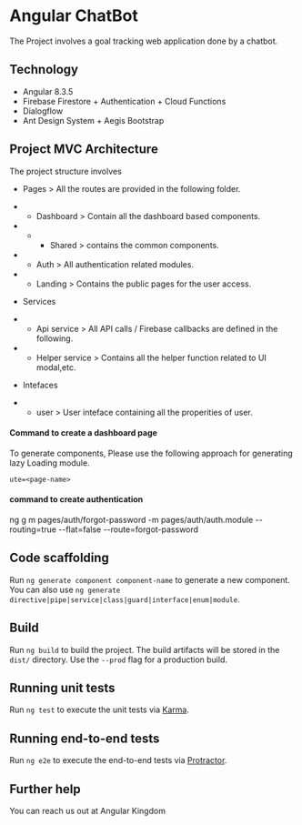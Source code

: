 # Angular ChatBot 

The Project involves a goal tracking web application done by a chatbot. 


## Technology 

- Angular 8.3.5
- Firebase Firestore + Authentication + Cloud Functions
- Dialogflow
- Ant Design System + Aegis Bootstrap 



## Project MVC Architecture 

The project structure involves 
- Pages > All the routes are provided in the following folder.
- - Dashboard > Contain all the dashboard based components. 
- - - Shared >  contains the common components. 
- - Auth > All authentication related modules.
- - Landing > Contains the public pages for the user access. 

- Services
- - Api service > All API calls / Firebase callbacks are defined in the following. 
- - Helper service > Contains all the helper function related to UI modal,etc. 

- Intefaces
- - user > User inteface containing all the properities of user. 




#### Command to create a dashboard page 


To generate components, Please use the following approach for generating lazy Loading module.
``` ng g m pages/dashboard/<page-name> -m pages/dashboard/dashboard.module --routing=true --flat=false --ro
ute=<page-name>
```

#### command to create authentication
ng g m pages/auth/forgot-password -m pages/auth/auth.module --routing=true --flat=false --route=forgot-password

## Code scaffolding

Run `ng generate component component-name` to generate a new component. You can also use `ng generate directive|pipe|service|class|guard|interface|enum|module`.

## Build

Run `ng build` to build the project. The build artifacts will be stored in the `dist/` directory. Use the `--prod` flag for a production build.

## Running unit tests

Run `ng test` to execute the unit tests via [Karma](https://karma-runner.github.io).

## Running end-to-end tests

Run `ng e2e` to execute the end-to-end tests via [Protractor](http://www.protractortest.org/).

## Further help

You can reach us out at Angular Kingdom
